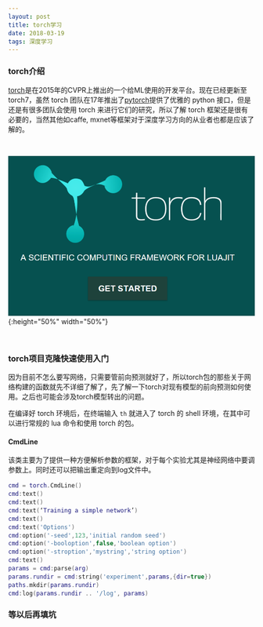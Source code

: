 ```yaml
---
layout: post
title: torch学习
date: 2018-03-19
tags: 深度学习
---
```


### torch介绍

[torch](http://torch.ch/)是在2015年的CVPR上推出的一个给ML使用的开发平台。现在已经更新至torch7，虽然 torch 团队在17年推出了[pytorch](pytorch.org/)提供了优雅的 python 接口，但是还是有很多团队会使用 torch 来进行它们的研究，所以了解 torch 框架还是很有必要的，当然其他如caffe, mxnet等框架对于深度学习方向的从业者也都是应该了解的。

<br/>

![](/images/posts/2018-03-19-torch/1.PNG){:height="50%" width="50%"}

<br/>

### torch项目克隆快速使用入门

因为目前不怎么要写网络，只需要管前向预测就好了，所以torch包的那些关于网络构建的函数就先不详细了解了，先了解一下torch对现有模型的前向预测如何使用。之后也可能会涉及torch模型转出的问题。

在编译好 torch 环境后，在终端输入 `th` 就进入了 torch 的 shell 环境，在其中可以进行常规的 lua 命令和使用 torch 的包。

#### CmdLine

该类主要为了提供一种方便解析参数的框架，对于每个实验尤其是神经网络中要调参数上。同时还可以把输出重定向到log文件中。

```lua
cmd = torch.CmdLine()
cmd:text()
cmd:text()
cmd:text(‘Training a simple network’)
cmd:text()
cmd:text('Options')
cmd:option('-seed',123,'initial random seed')
cmd:option('-booloption',false,'boolean option')
cmd:option('-stroption','mystring','string option')
cmd:text()
params = cmd:parse(arg)
params.rundir = cmd:string('experiment',params,{dir=true})
paths.mkdir(params.rundir)
cmd:log(params.rundir .. '/log', params)
```

### 等以后再填坑